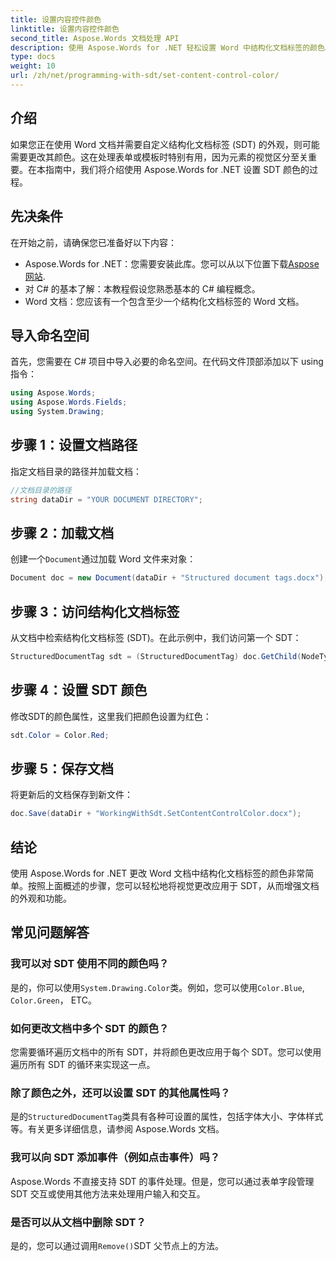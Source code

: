 ```yaml
---
title: 设置内容控件颜色
linktitle: 设置内容控件颜色
second_title: Aspose.Words 文档处理 API
description: 使用 Aspose.Words for .NET 轻松设置 Word 中结构化文档标签的颜色。使用此简单指南自定义您的 SDT 以增强文档外观。
type: docs
weight: 10
url: /zh/net/programming-with-sdt/set-content-control-color/
---
```

## 介绍

如果您正在使用 Word 文档并需要自定义结构化文档标签 (SDT) 的外观，则可能需要更改其颜色。这在处理表单或模板时特别有用，因为元素的视觉区分至关重要。在本指南中，我们将介绍使用 Aspose.Words for .NET 设置 SDT 颜色的过程。

## 先决条件

在开始之前，请确保您已准备好以下内容：
-  Aspose.Words for .NET：您需要安装此库。您可以从以下位置下载[Aspose 网站](https://releases.aspose.com/words/net/).
- 对 C# 的基本了解：本教程假设您熟悉基本的 C# 编程概念。
- Word 文档：您应该有一个包含至少一个结构化文档标签的 Word 文档。

## 导入命名空间

首先，您需要在 C# 项目中导入必要的命名空间。在代码文件顶部添加以下 using 指令：

```csharp
using Aspose.Words;
using Aspose.Words.Fields;
using System.Drawing;
```

## 步骤 1：设置文档路径

指定文档目录的路径并加载文档：

```csharp
//文档目录的路径
string dataDir = "YOUR DOCUMENT DIRECTORY";
```

## 步骤 2：加载文档

创建一个`Document`通过加载 Word 文件来对象：

```csharp
Document doc = new Document(dataDir + "Structured document tags.docx");
```

## 步骤 3：访问结构化文档标签

从文档中检索结构化文档标签 (SDT)。在此示例中，我们访问第一个 SDT：

```csharp
StructuredDocumentTag sdt = (StructuredDocumentTag) doc.GetChild(NodeType.StructuredDocumentTag, 0, true);
```

## 步骤 4：设置 SDT 颜色

修改SDT的颜色属性，这里我们把颜色设置为红色：

```csharp
sdt.Color = Color.Red;
```

## 步骤 5：保存文档

将更新后的文档保存到新文件：

```csharp
doc.Save(dataDir + "WorkingWithSdt.SetContentControlColor.docx");
```

## 结论

使用 Aspose.Words for .NET 更改 Word 文档中结构化文档标签的颜色非常简单。按照上面概述的步骤，您可以轻松地将视觉更改应用于 SDT，从而增强文档的外观和功能。

## 常见问题解答

### 我可以对 SDT 使用不同的颜色吗？

是的，你可以使用`System.Drawing.Color`类。例如，您可以使用`Color.Blue`, `Color.Green`， ETC。

### 如何更改文档中多个 SDT 的颜色？

您需要循环遍历文档中的所有 SDT，并将颜色更改应用于每个 SDT。您可以使用遍历所有 SDT 的循环来实现这一点。

### 除了颜色之外，还可以设置 SDT 的其他属性吗？

是的`StructuredDocumentTag`类具有各种可设置的属性，包括字体大小、字体样式等。有关更多详细信息，请参阅 Aspose.Words 文档。

### 我可以向 SDT 添加事件（例如点击事件）吗？

Aspose.Words 不直接支持 SDT 的事件处理。但是，您可以通过表单字段管理 SDT 交互或使用其他方法来处理用户输入和交互。

### 是否可以从文档中删除 SDT？

是的，您可以通过调用`Remove()`SDT 父节点上的方法。